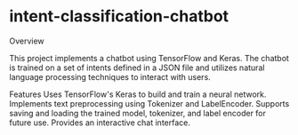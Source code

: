 # intent-classification-chatbot
Overview

This project implements a chatbot using TensorFlow and Keras. The chatbot is trained on a set of intents defined in a JSON file and utilizes natural language processing techniques to interact with users.

Features
Uses TensorFlow's Keras to build and train a neural network.
Implements text preprocessing using Tokenizer and LabelEncoder.
Supports saving and loading the trained model, tokenizer, and label encoder for future use.
Provides an interactive chat interface.
